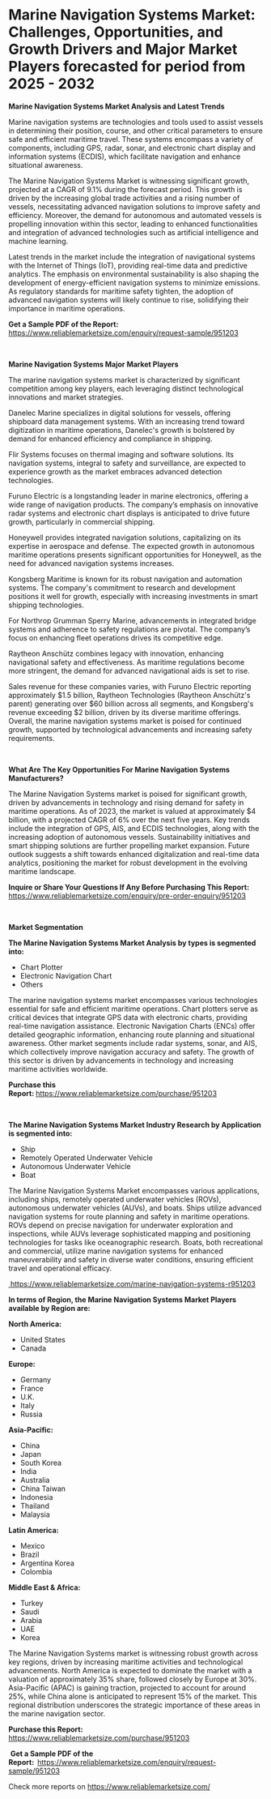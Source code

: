 <p><h1>Marine Navigation Systems Market: Challenges, Opportunities, and Growth Drivers and Major Market Players forecasted for period from 2025 - 2032</h1></p><p><strong>Marine Navigation Systems Market Analysis and Latest Trends</strong></p>
<p><p>Marine navigation systems are technologies and tools used to assist vessels in determining their position, course, and other critical parameters to ensure safe and efficient maritime travel. These systems encompass a variety of components, including GPS, radar, sonar, and electronic chart display and information systems (ECDIS), which facilitate navigation and enhance situational awareness.</p><p>The Marine Navigation Systems Market is witnessing significant growth, projected at a CAGR of 9.1% during the forecast period. This growth is driven by the increasing global trade activities and a rising number of vessels, necessitating advanced navigation solutions to improve safety and efficiency. Moreover, the demand for autonomous and automated vessels is propelling innovation within this sector, leading to enhanced functionalities and integration of advanced technologies such as artificial intelligence and machine learning.</p><p>Latest trends in the market include the integration of navigational systems with the Internet of Things (IoT), providing real-time data and predictive analytics. The emphasis on environmental sustainability is also shaping the development of energy-efficient navigation systems to minimize emissions. As regulatory standards for maritime safety tighten, the adoption of advanced navigation systems will likely continue to rise, solidifying their importance in maritime operations.</p></p>
<p><strong>Get a Sample PDF of the Report:&nbsp;</strong> <a href="https://www.reliablemarketsize.com/enquiry/request-sample/951203?utm_campaign=3205&utm_medium=2&utm_source=Github&utm_content=ia&utm_term=06032025&utm_id=marine-navigation-systems">https://www.reliablemarketsize.com/enquiry/request-sample/951203</a></p>
<p>&nbsp;</p>
<p><strong>Marine Navigation Systems Major Market Players</strong></p>
<p><p>The marine navigation systems market is characterized by significant competition among key players, each leveraging distinct technological innovations and market strategies. </p><p>Danelec Marine specializes in digital solutions for vessels, offering shipboard data management systems. With an increasing trend toward digitization in maritime operations, Danelec's growth is bolstered by demand for enhanced efficiency and compliance in shipping.</p><p>Flir Systems focuses on thermal imaging and software solutions. Its navigation systems, integral to safety and surveillance, are expected to experience growth as the market embraces advanced detection technologies. </p><p>Furuno Electric is a longstanding leader in marine electronics, offering a wide range of navigation products. The company’s emphasis on innovative radar systems and electronic chart displays is anticipated to drive future growth, particularly in commercial shipping.</p><p>Honeywell provides integrated navigation solutions, capitalizing on its expertise in aerospace and defense. The expected growth in autonomous maritime operations presents significant opportunities for Honeywell, as the need for advanced navigation systems increases.</p><p>Kongsberg Maritime is known for its robust navigation and automation systems. The company's commitment to research and development positions it well for growth, especially with increasing investments in smart shipping technologies.</p><p>For Northrop Grumman Sperry Marine, advancements in integrated bridge systems and adherence to safety regulations are pivotal. The company’s focus on enhancing fleet operations drives its competitive edge.</p><p>Raytheon Anschütz combines legacy with innovation, enhancing navigational safety and effectiveness. As maritime regulations become more stringent, the demand for advanced navigational aids is set to rise.</p><p>Sales revenue for these companies varies, with Furuno Electric reporting approximately $1.5 billion, Raytheon Technologies (Raytheon Anschütz's parent) generating over $60 billion across all segments, and Kongsberg's revenue exceeding $2 billion, driven by its diverse maritime offerings. Overall, the marine navigation systems market is poised for continued growth, supported by technological advancements and increasing safety requirements.</p></p>
<p>&nbsp;</p>
<p><strong>What Are The Key Opportunities For Marine Navigation Systems Manufacturers?</strong></p>
<p><p>The Marine Navigation Systems market is poised for significant growth, driven by advancements in technology and rising demand for safety in maritime operations. As of 2023, the market is valued at approximately $4 billion, with a projected CAGR of 6% over the next five years. Key trends include the integration of GPS, AIS, and ECDIS technologies, along with the increasing adoption of autonomous vessels. Sustainability initiatives and smart shipping solutions are further propelling market expansion. Future outlook suggests a shift towards enhanced digitalization and real-time data analytics, positioning the market for robust development in the evolving maritime landscape.</p></p>
<p><strong>Inquire or Share Your Questions If Any Before Purchasing This Report:</strong> <a href="https://www.reliablemarketsize.com/enquiry/pre-order-enquiry/951203?utm_campaign=3205&utm_medium=2&utm_source=Github&utm_content=ia&utm_term=06032025&utm_id=marine-navigation-systems">https://www.reliablemarketsize.com/enquiry/pre-order-enquiry/951203</a></p>
<p>&nbsp;</p>
<p><strong>Market Segmentation</strong></p>
<p><strong>The Marine Navigation Systems Market Analysis by types is segmented into:</strong></p>
<p><ul><li>Chart Plotter</li><li>Electronic Navigation Chart</li><li>Others</li></ul></p>
<p><p>The marine navigation systems market encompasses various technologies essential for safe and efficient maritime operations. Chart plotters serve as critical devices that integrate GPS data with electronic charts, providing real-time navigation assistance. Electronic Navigation Charts (ENCs) offer detailed geographic information, enhancing route planning and situational awareness. Other market segments include radar systems, sonar, and AIS, which collectively improve navigation accuracy and safety. The growth of this sector is driven by advancements in technology and increasing maritime activities worldwide.</p></p>
<p><strong>Purchase this Report:&nbsp;</strong><a href="https://www.reliablemarketsize.com/purchase/951203?utm_campaign=3205&utm_medium=2&utm_source=Github&utm_content=ia&utm_term=06032025&utm_id=marine-navigation-systems">https://www.reliablemarketsize.com/purchase/951203</a></p>
<p>&nbsp;</p>
<p><strong>The Marine Navigation Systems Market Industry Research by Application is segmented into:</strong></p>
<p><ul><li>Ship</li><li>Remotely Operated Underwater Vehicle</li><li>Autonomous Underwater Vehicle</li><li>Boat</li></ul></p>
<p><p>The Marine Navigation Systems Market encompasses various applications, including ships, remotely operated underwater vehicles (ROVs), autonomous underwater vehicles (AUVs), and boats. Ships utilize advanced navigation systems for route planning and safety in maritime operations. ROVs depend on precise navigation for underwater exploration and inspections, while AUVs leverage sophisticated mapping and positioning technologies for tasks like oceanographic research. Boats, both recreational and commercial, utilize marine navigation systems for enhanced maneuverability and safety in diverse water conditions, ensuring efficient travel and operational efficacy.</p></p>
<p><a href="https://www.reliablemarketsize.com/marine-navigation-systems-r951203?utm_campaign=3205&utm_medium=2&utm_source=Github&utm_content=ia&utm_term=06032025&utm_id=marine-navigation-systems">&nbsp;https://www.reliablemarketsize.com/marine-navigation-systems-r951203</a></p>
<p><strong>In terms of Region, the Marine Navigation Systems Market Players available by Region are:</strong></p>
<p>
    <p> <strong> North America: </strong>
        <ul>
            <li>United States</li>
            <li>Canada</li>
        </ul>
        </p> 
    <p> <strong> Europe: </strong>
        <ul>
            <li>Germany</li>
            <li>France</li>
            <li>U.K.</li>
            <li>Italy</li>
            <li>Russia</li>
        </ul>
        </p> 
    <p> <strong> Asia-Pacific: </strong>
        <ul>
            <li>China</li>
            <li>Japan</li>
            <li>South Korea</li>
            <li>India</li>
            <li>Australia</li>
            <li>China Taiwan</li>
            <li>Indonesia</li>
            <li>Thailand</li>
            <li>Malaysia</li>
        </ul>
        </p> 
    <p> <strong> Latin America: </strong>
        <ul>
            <li>Mexico</li>
            <li>Brazil</li>
            <li>Argentina Korea</li>
            <li>Colombia</li>
        </ul>
        </p> 
    <p> <strong> Middle East & Africa: </strong>
        <ul>
            <li>Turkey</li>
            <li>Saudi</li>
            <li>Arabia</li>
            <li>UAE</li>
            <li>Korea</li>
        </ul>
    </p>
    </p>
<p><p>The Marine Navigation Systems market is witnessing robust growth across key regions, driven by increasing maritime activities and technological advancements. North America is expected to dominate the market with a valuation of approximately 35% share, followed closely by Europe at 30%. Asia-Pacific (APAC) is gaining traction, projected to account for around 25%, while China alone is anticipated to represent 15% of the market. This regional distribution underscores the strategic importance of these areas in the marine navigation sector.</p></p>
<p><strong>Purchase this Report: </strong><a href="https://www.reliablemarketsize.com/purchase/951203?utm_campaign=3205&utm_medium=2&utm_source=Github&utm_content=ia&utm_term=06032025&utm_id=marine-navigation-systems">https://www.reliablemarketsize.com/purchase/951203</a></p>
<p>&nbsp;<strong>Get a Sample PDF of the Report:&nbsp;&nbsp;</strong><a href="https://www.reliablemarketsize.com/enquiry/request-sample/951203?utm_campaign=3205&utm_medium=2&utm_source=Github&utm_content=ia&utm_term=06032025&utm_id=marine-navigation-systems">https://www.reliablemarketsize.com/enquiry/request-sample/951203</a></p>
<p><strong></strong></p>
<p>Check more reports on <a href="https://www.reliablemarketsize.com/?utm_campaign=3205&utm_medium=2&utm_source=Github&utm_content=ia&utm_term=06032025&utm_id=marine-navigation-systems">https://www.reliablemarketsize.com/</a></p>